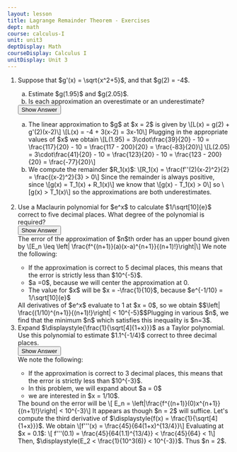 ```yaml
---
layout: lesson
title: Lagrange Remainder Theorem - Exercises
dept: math
course: calculus-I
unit: unit3
deptDisplay: Math
courseDisplay: Calculus I
unitDisplay: Unit 3
---
```


<ol>
<li> <div class="exercise" >Suppose that $g'(x) = \sqrt{x^2+5}$, and that $g(2) = -4$.
<ol type="a">
<li>  Estimate $g(1.95)$ and $g(2.05)$. </li>
<li> Is each approximation an overestimate or an underestimate? </li>
</ol>

<div class="answerBox">
<button onclick="myFunction('answer1')" class="answerButton">Show Answer</button>
<div  id="answer1" class="answer" >
<ol type ="a">
<li> The linear approximation to $g$ at $x = 2$ is given by 
\[L(x) = g(2) + g'(2)(x-2)\]
\[L(x) = -4 + 3(x-2) = 3x-10\]
Plugging in the appropriate values of $x$ we obtain
\[L(1.95) = 3\cdot\frac{39}{20} - 10 = \frac{117}{20} - 10 = \frac{117 - 200}{20} = \frac{-83}{20}\]
\[L(2.05) = 3\cdot\frac{41}{20} - 10 = \frac{123}{20} - 10 = \frac{123 - 200}{20} = \frac{-77}{20}\]
</li>
<li> We compute the remainder $R_1(x)$:
\[R_1(x) = \frac{f''(2)(x-2)^2}{2} = \frac{(x-2)^2}{3} > 0\]
Since the remainder is always positive, since 
\[g(x) = T_1(x) + R_1(x)\] we know that \[g(x) - T_1(x) > 0\] so \[g(x) > T_1(x)\] so the approximations are both underestimates.
</li>
</ol>
</div>
</div>
</div>
</li>

<br>

<li> <div class="exercise"> Use a Maclaurin polynomial for $e^x$ to calculate $1/\sqrt[10]{e}$ correct to five decimal places. What degree of the polynomial is required?

<div class="answerBox">
<button onclick="myFunction('answer2')" class="answerButton">Show Answer</button>
<div  id="answer2" class="answer" >
The error of the approximation of $n$th order has an upper bound given by
\[E_n \leq \left| \frac{f^{(n+1)}(a)(x-a)^{n+1}}{(n+1)!}\right|\]
We note the following:
<ul>
<li> If the approximation is correct to 5 decimal places, this means that the error is strictly less than $10^{-5}$. </li>
<li>  $a =0$, because we will center the approximation at 0. </li>
<li> The value for $x$ will be $x = -\frac{1}{10}$, because $e^{-1/10} = 1/\sqrt[10]{e}$ </li>
</ul>
All derivatives of $e^x$ evaluate to 1 at $x = 0$, so we obtain $$\left| \frac{(1/10)^{n+1}}{(n+1)!}\right| < 10^{-5}$$Plugging in various $n$, we find that the minimum $n$ which satisfies this inequality is $n=3$. 
</div>
</div>
</div>
</li>

<li> <div class="exercise">
Expand $\displaystyle{\frac{1}{\sqrt[4]{1+x}}}$ as a Taylor polynomial. Use this polynomial to estimate $1.1^{-1/4}$ correct to three decimal places.

<div class="answerBox">
<button onclick="myFunction('answer3')" class="answerButton">Show Answer</button>
<div  id="answer3" class="answer" >
We note the following:
<ul>
<li> If the approximation is correct to 3 decimal places, this means that the error is strictly less than $10^{-3}$. </li>
<li>  In this problem, we will expand about $a = 0$ </li>
<li> we are interested in $x = 1/10$. </li>
</ul>
The bound on the error will be 
\[ E_n = \left|\frac{f^{(n+1)}(0)x^{n+1}}{(n+1)!}\right| < 10^{-3}\]
It appears as though $n = 2$ will suffice. Let's compute the third derivative of $\displaystyle{f(x) = \frac{1}{\sqrt[4]{1+x}}}$. We obtain 
\[f'''(x) = \frac{45}{64(1+x)^{13/4}}\]
Evaluating at $x = 0.1$:
\[ f'''(0.1) = \frac{45}{64(1.1)^{13/4}} < \frac{45}{64} < 1\]
Then, $\displaystyle{E_2 < \frac{1}{10^3(6)} < 10^{-3}}$. Thus $n = 2$.
</div>
</div>
</div>
</li>

</ol>
